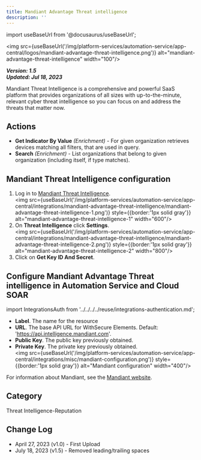 ```yaml
---
title: Mandiant Advantage Threat intelligence
description: ''
---
```

import useBaseUrl from '@docusaurus/useBaseUrl';

<img src={useBaseUrl('/img/platform-services/automation-service/app-central/logos/mandiant-advantage-threat-intelligence.png')} alt="mandiant-advantage-threat-intelligence" width="100"/>

***Version: 1.5  
Updated: Jul 18, 2023***

Mandiant Threat Intelligence is a comprehensive and powerful SaaS platform that provides organizations of all sizes with up-to-the-minute, relevant cyber threat intelligence so you can focus on and address the threats that matter now.

## Actions

* **Get Indicator By Value** *(Enrichment)* - For given organization retrieves devices matching all filters, that are used in query.
* **Search** *(Enrichment)* - List organizations that belong to given organization (including itself, if type matches).

## Mandiant Threat Intelligence configuration

1. Log in to [Mandiant Threat Intelligence](https://advantage.mandiant.com/). <br/><img src={useBaseUrl('/img/platform-services/automation-service/app-central/integrations/mandiant-advantage-threat-intelligence/mandiant-advantage-threat-intelligence-1.png')} style={{border:'1px solid gray'}} alt="mandiant-advantage-threat-intelligence-1" width="600"/>
1. On **Threat Intelligence** click **Settings**.<br/><img src={useBaseUrl('/img/platform-services/automation-service/app-central/integrations/mandiant-advantage-threat-intelligence/mandiant-advantage-threat-intelligence-2.png')} style={{border:'1px solid gray'}} alt="mandiant-advantage-threat-intelligence-2" width="800"/>
1. Click on **Get Key ID And Secret**.

## Configure Mandiant Advantage Threat intelligence in Automation Service and Cloud SOAR

import IntegrationsAuth from '../../../../reuse/integrations-authentication.md';

<IntegrationsAuth/>

   * **Label**. The name for the resource
   * **URL**. The base API URL for WithSecure Elements. Default: 'https://api.intelligence.mandiant.com'.
   * **Public Key**. The public key previously obtained.
   * **Private Key**. The private key previously obtained.<br/><img src={useBaseUrl('/img/platform-services/automation-service/app-central/integrations/misc/mandiant-configuration.png')} style={{border:'1px solid gray'}} alt="Mandiant configuration" width="400"/>

For information about Mandiant, see the [Mandiant website](https://www.mandiant.com/).

## Category

Threat Intelligence-Reputation

## Change Log

* April 27, 2023 (v1.0) - First Upload
* July 18, 2023 (v1.5) - Removed leading/trailing spaces
